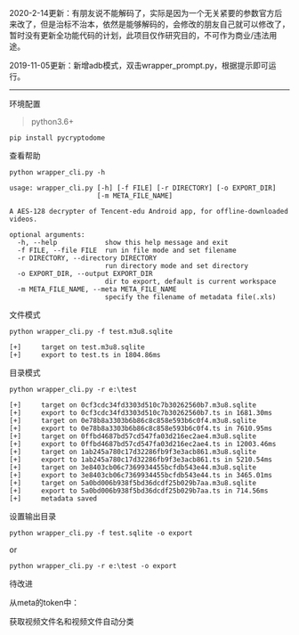 2020-2-14更新：有朋友说不能解码了，实际是因为一个无关紧要的参数官方后来改了，但是治标不治本，依然是能够解码的，会修改的朋友自己就可以修改了，暂时没有更新全功能代码的计划，此项目仅作研究目的，不可作为商业/违法用途。

2019-11-05更新：新增adb模式，双击wrapper_prompt.py，根据提示即可运行。

***
环境配置
>python3.6+

`pip install pycryptodome`

查看帮助

`python wrapper_cli.py -h`

```
usage: wrapper_cli.py [-h] [-f FILE] [-r DIRECTORY] [-o EXPORT_DIR]
                      [-m META_FILE_NAME]

A AES-128 decrypter of Tencent-edu Android app, for offline-downloaded videos.

optional arguments:
  -h, --help            show this help message and exit
  -f FILE, --file FILE  run in file mode and set filename
  -r DIRECTORY, --directory DIRECTORY
                        run directory mode and set directory
  -o EXPORT_DIR, --output EXPORT_DIR
                        dir to export, default is current workspace
  -m META_FILE_NAME, --meta META_FILE_NAME
                        specify the filename of metadata file(.xls)

```
文件模式

`python wrapper_cli.py -f test.m3u8.sqlite`
```
[+]     target on test.m3u8.sqlite
[+]     export to test.ts in 1804.86ms
```
目录模式

`python wrapper_cli.py -r e:\test`
```
[+]     target on 0cf3cdc34fd3303d510c7b30262560b7.m3u8.sqlite
[+]     export to 0cf3cdc34fd3303d510c7b30262560b7.ts in 1681.30ms
[+]     target on 0e78b8a3303b6b86c8c858e593b6c0f4.m3u8.sqlite
[+]     export to 0e78b8a3303b6b86c8c858e593b6c0f4.ts in 7610.95ms
[+]     target on 0ffbd4687bd57cd547fa03d216ec2ae4.m3u8.sqlite
[+]     export to 0ffbd4687bd57cd547fa03d216ec2ae4.ts in 12003.46ms
[+]     target on 1ab245a780c17d32286fb9f3e3acb861.m3u8.sqlite
[+]     export to 1ab245a780c17d32286fb9f3e3acb861.ts in 5210.54ms
[+]     target on 3e8403cb06c7369934455bcfdb543e44.m3u8.sqlite
[+]     export to 3e8403cb06c7369934455bcfdb543e44.ts in 3465.01ms
[+]     target on 5a0bd006b938f5bd36dcdf25b029b7aa.m3u8.sqlite
[+]     export to 5a0bd006b938f5bd36dcdf25b029b7aa.ts in 714.56ms
[+]     metadata saved
```
设置输出目录

`python wrapper_cli.py -f test.sqlite -o export`

or

`python wrapper_cli.py -r e:\test -o export`

待改进

从meta的token中：

获取视频文件名和视频文件自动分类
